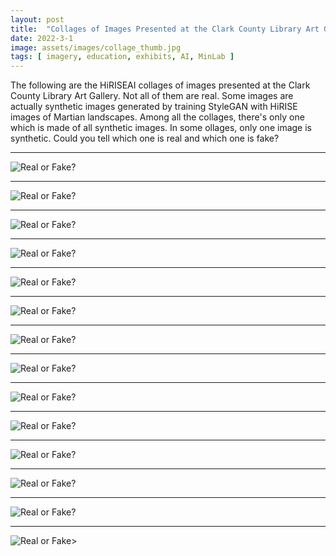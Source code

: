```yaml
---
layout: post
title:  "Collages of Images Presented at the Clark County Library Art Gallery"
date: 2022-3-1
image: assets/images/collage_thumb.jpg
tags: [ imagery, education, exhibits, AI, MinLab ]
---
```


The following are the HiRISEAI collages of images presented at the Clark County Library Art Gallery. Not all of them are real. Some images are actually synthetic images generated by training StyleGAN with HiRISE images of Martian landscapes. Among all the collages, there's only one which is made of all synthetic images. In some ollages, only one image is synthetic. Could you tell which one is real and which one is fake?

---
<img src="/assets/images/collage_im2.jpg" class="img-fluid" alt="Real or Fake?" />  
&nbsp;

---
<img src="/assets/images/collage_im3.jpg" class="img-fluid" alt="Real or Fake?" />
&nbsp;

---
<img src="/assets/images/collage_im4.jpg" class="img-fluid" alt="Real or Fake?" />
&nbsp;

---
<img src="/assets/images/collage_im5.jpg" class="img-fluid" alt="Real or Fake?" />
&nbsp;

---
<img src="/assets/images/collage_im6.jpg" class="img-fluid" alt="Real or Fake?" />
&nbsp;

---
<img src="/assets/images/collage_im9.jpg" class="img-fluid" alt="Real or Fake?" />
&nbsp;

---
<img src="/assets/images/collage_im10.jpg" class="img-fluid" alt="Real or Fake?" />
&nbsp;

---
<img src="/assets/images/collage_imf2.jpg" class="img-fluid" alt="Real or Fake?" />
&nbsp;

---
<img src="/assets/images/collage_imf3.jpg" class="img-fluid" alt="Real or Fake?" />
&nbsp;

---
<img src="/assets/images/collage_m1.jpg" class="img-fluid" alt="Real or Fake?" />
&nbsp;

---
<img src="/assets/images/collage_m2.jpg" class="img-fluid" alt="Real or Fake?" />
&nbsp;

---
<img src="/assets/images/collage_m3.jpg" class="img-fluid" alt="Real or Fake?" />
&nbsp;

---
<img src="/assets/images/collage_m4.jpg" class="img-fluid" alt="Real or Fake?" />
&nbsp;

---
<img src="/assets/images/synthetic.jpg" class="img-fluid" alt="Real or Fake>" />
&nbsp;
